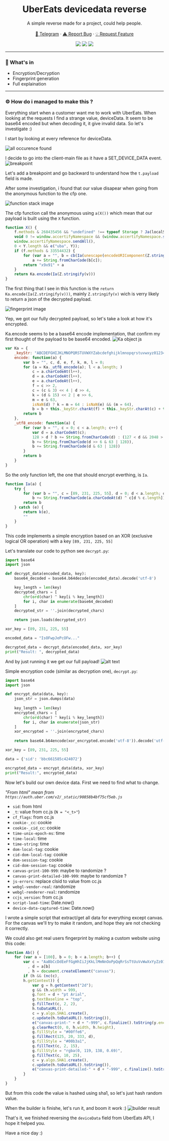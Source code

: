 <div align="center">
  <h1 align="center">UberEats devicedata reverse</h1>
  <p align="center">
    A simple reverse made for a project, could help people.
    <br />
    <br />
    <a href="https://t.me/askineiko">💬 Telegram</a>
    ·
    <a href="https://github.com/Askin242/ubereats-device-data/issues/new">⚠️ Report Bug</a>
    ·
    <a href="https://github.com/Askin242/ubereats-device-data/issues/new">💡 Request Feature</a>
  </p>
</div>
<p align="center">
  <img src="https://img.shields.io/github/license/Askin242/ubereats-device-data.svg?style=for-the-badge&labelColor=black&color=f429ff&logo=IOTA"/>
  <img src="https://img.shields.io/github/stars/Askin242/ubereats-device-data.svg?style=for-the-badge&labelColor=black&color=f429ff&logo=IOTA"/>
  <img src="https://img.shields.io/github/languages/top/Askin242/ubereats-device-data.svg?style=for-the-badge&labelColor=black&color=f429ff&logo=python"/>
</p>

---

### 🎁 What's in

- Encryption/Decryption
- Fingerprint generation
- Full explaination


---

### ⚙️ How do i managed to make this ?

Everything start when a customer want me to work with UberEats. When looking at the requests I find a strange value, deviceData. It seem to be base64 encoded but when decoding it, it give invalid data. So let's investigate :)

I start by looking at every reference for deviceData.

![all occurence found](images/brave_z7Zmo8i5MM.png)

I decide to go into the client-main file as it have a SET_DEVICE_DATA event.
![breakpoint](images/{40A6BB30-A98E-40AE-B7FC-BDEC8B5992DA}.png)

Let's add a breakpoint and go backward to understand how the `t.payload` field is made.

After some investigation, i found that our value disapear when going from the anonymous function to the cfp one.

![function stack image](images/brave_OXtvMogNWm.png)

The cfp function call the anonymous using `a(X())` which mean that our payload is built using the `X` function.

```javascript
function X() {
    f.methods & 268435456 && "undefined" !== typeof Storage ? Ja(localStorage) : f.methods & 536870912 && "undefined" !== typeof Storage ? Ja(sessionStorage) : 0 < Object.keys(r.bfd).length && e("bfd", r.bfd);
    void 0 != window.accertifyNamespace && (window.accertifyNamespace.sendPtno(),
    window.accertifyNamespace.sendAll(),
    0 < Y.length && e("uba", Y));
    if (f.methods & 33554432) {
        for (var a = "", b = cb(Ia(unescape(encodeURIComponent(Z.stringify(v))))), c = 0; c < b.length; c++)
            a += String.fromCharCode(b[c]);
        return "x9x91" + a
    }
    return Ka.encode(Ia(Z.stringify(v)))
}
```

The first thing that I see in this function is the `return Ka.encode(Ia(Z.stringify(v)))`, mainly `Z.stringify(v)` wich is verry likely to return a json of the decrypted payload.

![fingerprint image](images/brave_xd1dCP88yz.png)

Yep, we got our fully decrypted payload, so let's take a look at how it's encrypted.

Ka.encode seems to be a base64 encode implementation, that confirm my first thought of the payload to be base64 encoded.
![Ka object js](images/brave_KfZzqAOjwL.png)
```javascript
var Ka = {
    _keyStr: "ABCDEFGHIJKLMNOPQRSTUVWXYZabcdefghijklmnopqrstuvwxyz0123456789+/\x3d",
    encode: function(a) {
        var b = "", c, d, e, f, k, m, l = 0;
        for (a = Ka._utf8_encode(a); l < a.length; )
            c = a.charCodeAt(l++),
            d = a.charCodeAt(l++),
            e = a.charCodeAt(l++),
            f = c >> 2,
            c = (c & 3) << 4 | d >> 4,
            k = (d & 15) << 2 | e >> 6,
            m = e & 63,
            isNaN(d) ? k = m = 64 : isNaN(e) && (m = 64),
            b = b + this._keyStr.charAt(f) + this._keyStr.charAt(c) + this._keyStr.charAt(k) + this._keyStr.charAt(m);
        return b
    },
    _utf8_encode: function(a) {
        for (var b = "", c = 0; c < a.length; c++) {
            var d = a.charCodeAt(c);
            128 > d ? b += String.fromCharCode(d) : (127 < d && 2048 > d ? b += String.fromCharCode(d >> 6 | 192) : (b += String.fromCharCode(d >> 12 | 224),
            b += String.fromCharCode(d >> 6 & 63 | 128)),
            b += String.fromCharCode(d & 63 | 128))
        }
        return b
    }
}
```

So the only function left, the one that should encrypt everthing, is `Ia`. 
```javascript
function Ia(a) {
    try {
        for (var b = "", c = [89, 231, 225, 55], d = 0; d < a.length; d++)
            b += String.fromCharCode(a.charCodeAt(d) ^ c[d % c.length]);
        return b
    } catch (e) {
        return k(e),
        ""
    }
}
```
This code implements a simple encryption based on an XOR (exclusive logical OR operation) with a key `[89, 231, 225, 55]`

Let's translate our code to python see `decrypt.py`:
```python
import base64
import json

def decrypt_data(encoded_data, key):
    base64_decoded = base64.b64decode(encoded_data).decode('utf-8')

    key_length = len(key)
    decrypted_chars = [
        chr(ord(char) ^ key[i % key_length]) 
        for i, char in enumerate(base64_decoded)
    ]
    decrypted_str = ''.join(decrypted_chars)

    return json.loads(decrypted_str)

xor_key = [89, 231, 225, 55]

encoded_data = "IsOFwpJePcOFw..."

decrypted_data = decrypt_data(encoded_data, xor_key)
print("Result: ", decrypted_data)
```

And by just running it we get our full payload!
![alt text](images/Code_95xhk5SC1k.png)

Simple encryption code (similar as decryption one), `decrypt.py`:
```python
import base64
import json

def encrypt_data(data, key):
    json_str = json.dumps(data)
    
    key_length = len(key)
    encrypted_chars = [
        chr(ord(char) ^ key[i % key_length]) 
        for i, char in enumerate(json_str)
    ]
    xor_encrypted = ''.join(encrypted_chars)
    
    return base64.b64encode(xor_encrypted.encode('utf-8')).decode('utf-8')

xor_key = [89, 231, 225, 55]

data = {'sid': 'bbc661585c424072'}

encrypted_data = encrypt_data(data, xor_key)
print("Result:", encrypted_data)
```

Now let's build our own device data. First we need to find what to change.

_"From html" mean from `https://auth.uber.com/v2/_static/90858b4bf75cf5eb.js`_

- `sid`: from html
- `_t`:  value from cc.js (`N = "<_t>"`)
- `cf_flags`: from cc.js 
- `cookie-_cc`: cookie
- `cookie-_cid_cc`: cookie
- `time-unix-epoch-ms`: time
- `time-local`: time
- `time-string`: time
- `dom-local-tag`: cookie
- `cid-dom-local-tag`: cookie
- `dom-session-tag`: cookie
- `cid-dom-session-tag`: cookie
- `canvas-print-100-999`: maybe to randomize ?
- `canvas-print-detailed-100-999`: maybe to randomize ?
- `js-errors`: replace clsid to value from cc.js
- `webgl-vendor-real`: randomize
- `webgl-renderer-real`: randomize
- `ccjs_version`: from cc.js 
- `script-load-time`: Date.now()
- `device-data-captured-time`: Date.now()

I wrote a simple script that extract/get all data for everything except canvas. For the canvas we'll try to make it random, and hope they are not checking it correctly.

We could also get real users fingerprint by making a custom website using this code:
```javascript
function Ab() {
    for (var a = [100], b = 0; b < a.length; b++) {
        var c = "AaBbCcDdEeFfGgHhIiJjKkLlMmNnOoPpQqRrSsTtUuVvWwXxYyZz0123456789"
          , d = a[b]
          , h = document.createElement("canvas");
        if (h && (nc(c),
        h.getContext)) {
            var g = h.getContext("2d");
            g && (h.width = 999,
            g.font = d + "pt Arial",
            g.textBaseline = "top",
            g.fillText(c, 2, 2),
            h.toDataURL(),
            c = y.algo.SHA1.create(),
            c.update(h.toDataURL().toString()),
            e("canvas-print-" + d + "-999", c.finalize().toString(y.enc.Hex)),
            g.clearRect(0, 0, h.width, h.height),
            g.fillStyle = "#00ffe6",
            g.fillRect(125, 20, 333, d),
            g.fillStyle = "#00b3a1",
            g.fillText(c, 2, 15),
            g.fillStyle = "rgba(0, 119, 138, 0.69)",
            g.fillText(c, 10, 25),
            c = y.algo.SHA1.create(),
            c.update(h.toDataURL().toString()),
            e("canvas-print-detailed-" + d + "-999", c.finalize().toString(y.enc.Hex)))
        }
    }
}
```

But from this code the value is hashed using sha1, so let's just hash random value.

When the builder is finishe, let's run it, and boom it work :)
![builder result](images/Code_qSVCSELlEC.png)

That's it, we finished reversing the `deviceData` field from UberEats API, I hope it helped you.

Have a nice day :)
